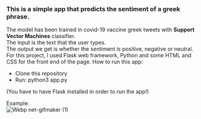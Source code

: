 ### This is a simple app that predicts the sentiment of a greek phrase.

The model has been trained in covid-19 vaccine greek tweets with **Support Vector Machines** classifier. 
<br>The input is the text that the user types. 
<br>The output we get is whether the sentiment is positive, negative or neutral.
<br>For this project, I used Flask web framework, Python and some HTML and CSS for the front end of the page.
How to run this app:
* Clone this repository
* Run: python3 app.py

(You have to have Flask installed in order to run the app!)

Example:
<br>![Webp net-gifmaker (1)](https://user-images.githubusercontent.com/44963086/131107152-6965b053-5a9a-4a40-9a53-a9d058cf624c.gif)
